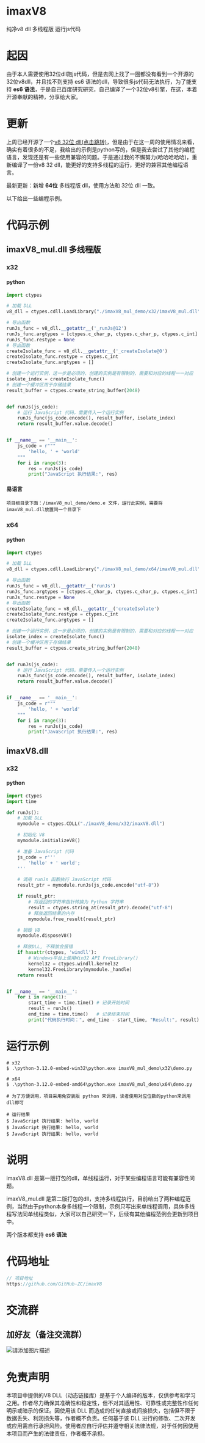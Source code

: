 # imaxV8
纯净v8 dll 多线程版 运行js代码

# 起因
由于本人需要使用32位dll跑js代码，但是去网上找了一圈都没有看到一个开源的32位v8dll，并且找不到支持 es6 语法的dll，导致很多js代码无法执行，为了能支持 **es6 语法**，于是自己百度研究研究，自己编译了一个32位v8引擎，在这，本着开源奉献的精神，分享给大家。

# 更新
上周已经开源了一个[v8 32位 dll(点击跳转)](https://mp.weixin.qq.com/s/DyM91_XIL2rT0xdgtagg2Q)，但是由于在这一周的使用情况来看，确实有着很多的不足，我给出的示例是python写的，但是我去尝试了其他的编程语言，发现还是有一些使用兼容的问题。于是通过我的不懈努力(哈哈哈哈哈)，重新编译了一份v8 32 dll，能更好的支持多线程的运行，更好的兼容其他编程语言。

最新更新：新增 **64位** 多线程版 dll，使用方法和 32位 dll 一致。

以下给出一些编程示例。

# 代码示例
## imaxV8_mul.dll 多线程版

### x32

#### python

```python
import ctypes

# 加载 DLL
v8_dll = ctypes.cdll.LoadLibrary("./imaxV8_mul_demo/x32/imaxV8_mul.dll")

# 导出函数
runJs_func = v8_dll.__getattr__('_runJs@12')
runJs_func.argtypes = [ctypes.c_char_p, ctypes.c_char_p, ctypes.c_int]
runJs_func.restype = None
# 导出函数
createIsolate_func = v8_dll.__getattr__('_createIsolate@0')
createIsolate_func.restype = ctypes.c_int
createIsolate_func.argtypes = []

# 创建一个运行实例，这一步是必须的，创建的实例是有限制的，需要和对应的线程一一对应
isolate_index = createIsolate_func()
# 创建一个缓冲区用于存储结果
result_buffer = ctypes.create_string_buffer(2048)


def runJs(js_code):
    # 运行 JavaScript 代码，需要传入一个运行实例
    runJs_func(js_code.encode(), result_buffer, isolate_index)
    return result_buffer.value.decode()


if __name__ == '__main__':
    js_code = r"""
        'hello, ' + 'world'
    """
    for i in range(3):
        res = runJs(js_code)
        print("JavaScript 执行结果:", res)
```

#### 易语言

```
项目根目录下面：/imaxV8_mul_demo/demo.e 文件，运行此实例，需要将imaxV8_mul.dll放置同一个目录下
```
### x64

#### python

```python
import ctypes

# 加载 DLL
v8_dll = ctypes.cdll.LoadLibrary("./imaxV8_mul_demo/x64/imaxV8_mul.dll")

# 导出函数
runJs_func = v8_dll.__getattr__('runJs')
runJs_func.argtypes = [ctypes.c_char_p, ctypes.c_char_p, ctypes.c_int]
runJs_func.restype = None
# 导出函数
createIsolate_func = v8_dll.__getattr__('createIsolate')
createIsolate_func.restype = ctypes.c_int
createIsolate_func.argtypes = []

# 创建一个运行实例，这一步是必须的，创建的实例是有限制的，需要和对应的线程一一对应
isolate_index = createIsolate_func()
# 创建一个缓冲区用于存储结果
result_buffer = ctypes.create_string_buffer(2048)


def runJs(js_code):
    # 运行 JavaScript 代码，需要传入一个运行实例
    runJs_func(js_code.encode(), result_buffer, isolate_index)
    return result_buffer.value.decode()


if __name__ == '__main__':
    js_code = r"""
        'hello, ' + 'world'
    """
    for i in range(3):
        res = runJs(js_code)
        print("JavaScript 执行结果:", res)
```



## imaxV8.dll

### x32

#### python

```python
import ctypes
import time

def runJs():
    # 加载 DLL
    mymodule = ctypes.CDLL("./imaxV8_demo/x32/imaxV8.dll")

    # 初始化 V8
    mymodule.initializeV8()

    # 准备 JavaScript 代码
    js_code = r'''
        'hello' + ' world';
    '''

    # 调用 runJs 函数执行 JavaScript 代码
    result_ptr = mymodule.runJs(js_code.encode("utf-8"))

    if result_ptr:
        # 将返回的字符串指针转换为 Python 字符串
        result = ctypes.string_at(result_ptr).decode("utf-8")
        # 释放返回结果的内存
        mymodule.free_result(result_ptr)

    # 销毁 V8
    mymodule.disposeV8()

    # 释放DLL, 不释放会报错
    if hasattr(ctypes, 'windll'):
        # Windows平台上使用Win32 API FreeLibrary()
        kernel32 = ctypes.windll.kernel32
        kernel32.FreeLibrary(mymodule._handle)
    return result


if __name__ == '__main__':
    for i in range(1):
        start_time = time.time() # 记录开始时间
        result = runJs()
        end_time = time.time()   # 记录结束时间
        print("代码执行时间：", end_time - start_time, "Result:", result)

```

# 运行示例
```shell
# x32
$ .\python-3.12.0-embed-win32\python.exe imaxV8_mul_demo\x32\demo.py

# x64
$ .\python-3.12.0-embed-amd64\python.exe imaxV8_mul_demo\x64\demo.py

# 为了方便调用，项目采用免安装版 python 来调用，读者使用对应位数的python来调用dll即可

# 运行结果
$ JavaScript 执行结果: hello, world
$ JavaScript 执行结果: hello, world
$ JavaScript 执行结果: hello, world
```

# 说明
imaxV8.dll 是第一版打包的dll，单线程运行，对于某些编程语言可能有兼容性问题。

imaxV8_mul.dll 是第二版打包的dll，支持多线程执行，目前给出了两种编程范例，当然由于python本身多线程一个限制，示例只写出来单线程调用，具体多线程写法同单线程类似，大家可以自己研究一下，后续有其他编程范例会更新到项目中。

两个版本都支持 **es6 语法**

# 代码地址
```javascript
// 项目地址
https://github.com/GitHub-ZC/imaxV8
```

# 交流群
## 加好友（备注交流群）

![请添加图片描述](./vx.jpg)


# 免责声明
本项目中提供的V8 DLL（动态链接库）是基于个人编译的版本，仅供参考和学习之用。作者尽力确保其准确性和稳定性，但不对其适用性、可靠性或完整性作任何明示或暗示的保证。因使用该 DLL 而造成的任何直接或间接损失，包括但不限于数据丢失、利润损失等，作者概不负责。任何基于该 DLL 进行的修改、二次开发或应用需自行承担风险。使用者应自行评估并遵守相关法律法规，对于任何因使用本项目而产生的法律责任，作者概不承担。

